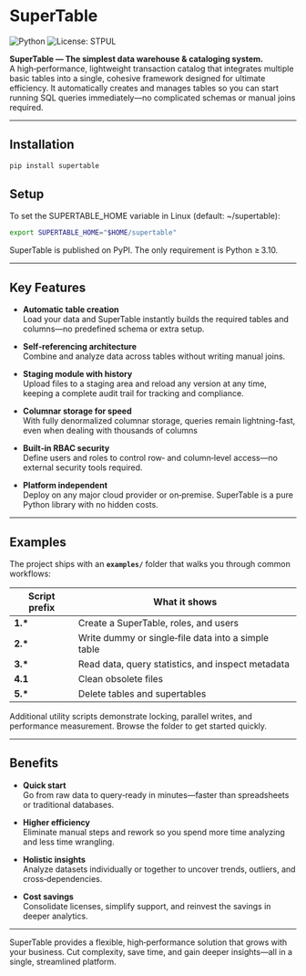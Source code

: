 # SuperTable

![Python](https://img.shields.io/badge/python-3.10+-blue)
![License: STPUL](https://img.shields.io/badge/license-STPUL-blue)

**SuperTable — The simplest data warehouse & cataloging system.**  
A high‑performance, lightweight transaction catalog that integrates multiple
basic tables into a single, cohesive framework designed for ultimate
efficiency.
It automatically creates and manages tables so you can start running SQL queries
immediately—no complicated schemas or manual joins required.


---

## Installation

```bash
pip install supertable
```

## Setup
To set the SUPERTABLE_HOME variable in Linux (default: ~/supertable):
```bash
export SUPERTABLE_HOME="$HOME/supertable"
```

SuperTable is published on PyPI. The only requirement is Python ≥ 3.10.

---

## Key Features

- **Automatic table creation**  
  Load your data and SuperTable instantly builds the required tables and
  columns—no predefined schema or extra setup.

- **Self‑referencing architecture**  
  Combine and analyze data across tables without writing manual joins.

- **Staging module with history**  
  Upload files to a staging area and reload any version at any time, keeping a
  complete audit trail for tracking and compliance.

- **Columnar storage for speed**  
  With fully denormalized columnar storage, queries remain lightning-fast, 
  even when dealing with thousands of columns

- **Built‑in RBAC security**  
  Define users and roles to control row‑ and column‑level access—no external
  security tools required.

- **Platform independent**  
  Deploy on any major cloud provider or on‑premise. SuperTable is a pure Python
  library with no hidden costs.

---

## Examples

The project ships with an **`examples/`** folder that walks you through common
workflows:

| Script prefix | What it shows |
|---------------|---------------|
| **1.\*** | Create a SuperTable, roles, and users |
| **2.\*** | Write dummy or single‑file data into a simple table |
| **3.\*** | Read data, query statistics, and inspect metadata |
| **4.1**   | Clean obsolete files |
| **5.\*** | Delete tables and supertables |

Additional utility scripts demonstrate locking, parallel writes, and
performance measurement. Browse the folder to get started quickly.

---

## Benefits

- **Quick start**  
  Go from raw data to query‑ready in minutes—faster than spreadsheets or
  traditional databases.

- **Higher efficiency**  
  Eliminate manual steps and rework so you spend more time analyzing and less
  time wrangling.

- **Holistic insights**  
  Analyze datasets individually or together to uncover trends, outliers, and
  cross‑dependencies.

- **Cost savings**  
  Consolidate licenses, simplify support, and reinvest the savings in deeper
  analytics.

---

SuperTable provides a flexible, high‑performance solution that grows with your
business. Cut complexity, save time, and gain deeper insights—all in a single,
streamlined platform.

